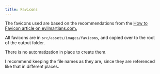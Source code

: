 ```yaml
---
title: Favicons
---
```


The favicons used are based on the recommendations from the [How to Favicon article on evilmartians.com.](https://evilmartians.com/chronicles/how-to-favicon-in-2021-six-files-that-fit-most-needs)

All favicons are in `src/assets/images/favicons`, and copied over to the root of the output folder.

There is no automatization in place to create them.

I recommend keeping the file names as they are, since they are referenced like that in different places.
